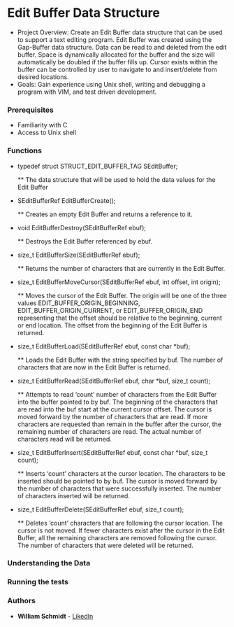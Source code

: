 # Edit Buffer Data Structure
* Project Overview: Create an Edit Buffer data structure that can be used to support a text editing program. Edit Buffer was created using the Gap-Buffer data structure. Data can be read to and deleted from the edit buffer. Space is dynamically allocated for the buffer and the size will automatically be doubled if the buffer fills up. Cursor exists within the buffer can be controlled by user to navigate to and insert/delete from desired locations.
* Goals: Gain experience using Unix shell, writing and debugging a program with VIM, and test driven development.

### Prerequisites
* Familiarity with C
* Access to Unix shell

### Functions
* typedef struct STRUCT_EDIT_BUFFER_TAG SEditBuffer;

  ** The data structure that will be used to hold the data values for the Edit Buffer 

* SEditBufferRef EditBufferCreate();

  ** Creates an empty Edit Buffer and returns a reference to it.

* void EditBufferDestroy(SEditBufferRef ebuf);

  ** Destroys the Edit Buffer referenced by ebuf. 

* size_t EditBufferSize(SEditBufferRef ebuf);
  
  ** Returns the number of characters that are currently in the Edit Buffer. 

* size_t EditBufferMoveCursor(SEditBufferRef ebuf, int offset, int origin);

  ** Moves the cursor of the Edit Buffer. The origin will be one of the three values EDIT_BUFFER_ORIGIN_BEGINNING, EDIT_BUFFER_ORIGIN_CURRENT, or EDIT_BUFFER_ORIGIN_END representing that the offset should be relative to the beginning, current or end location. The offset from the beginning of the Edit Buffer is returned. 

* size_t EditBufferLoad(SEditBufferRef ebuf, const char *buf);

  ** Loads the Edit Buffer with the string specified by buf. The number of characters that are now in the Edit Buffer is returned.

* size_t EditBufferRead(SEditBufferRef ebuf, char *buf, size_t count);

  ** Attempts to read ‘count’ number of characters from the Edit Buffer into the buffer pointed to by buf. The beginning of the characters that are read into the buf start at the current cursor offset. The cursor is moved forward by the number of characters that are read. If more characters are requested than remain in the buffer after the cursor, the remaining number of characters are read. The actual number of characters read will be returned. 

* size_t EditBufferInsert(SEditBufferRef ebuf, const char *buf, size_t count);

  ** Inserts ‘count’ characters at the cursor location. The characters to be inserted should be pointed to by buf. The cursor is moved forward by the number of characters that were successfully inserted. The number of characters inserted will be returned.

* size_t EditBufferDelete(SEditBufferRef ebuf, size_t count);

  ** Deletes ‘count’ characters that are following the cursor location. The cursor is not moved. If fewer characters exist after the cursor in the Edit Buffer, all the remaining characters are removed following the cursor. The number of characters that were deleted will be returned. 


### Understanding the Data

### Running the tests

### Authors

* **William Schmidt** - [LikedIn](https://www.linkedin.com/in/william-schmidt-152431168/)
